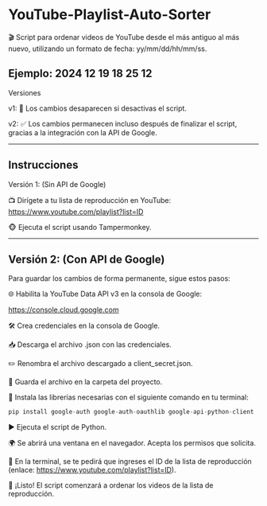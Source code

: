 # YouTube-Playlist-Auto-Sorter

🎬 Script para ordenar videos de YouTube desde el más antiguo al más nuevo, utilizando un formato de fecha: yy/mm/dd/hh/mm/ss.

Ejemplo: 2024 12 19 18 25 12
---
Versiones

v1: 🔄 Los cambios desaparecen si desactivas el script.

v2: ✅ Los cambios permanecen incluso después de finalizar el script, gracias a la integración con la API de Google.

---
Instrucciones
---
Versión 1: (Sin API de Google)

📺 Dirígete a tu lista de reproducción en YouTube:
https://www.youtube.com/playlist?list=ID

🐵 Ejecuta el script usando Tampermonkey.

---
Versión 2: (Con API de Google)
---

Para guardar los cambios de forma permanente, sigue estos pasos:

🌐 Habilita la YouTube Data API v3 en la consola de Google:

https://console.cloud.google.com

🛠️ Crea credenciales en la consola de Google.

📥 Descarga el archivo .json con las credenciales.

✏️ Renombra el archivo descargado a client_secret.json.

📂 Guarda el archivo en la carpeta del proyecto.

🔧 Instala las librerías necesarias con el siguiente comando en tu terminal:

```python
pip install google-auth google-auth-oauthlib google-api-python-client
```

▶️ Ejecuta el script de Python.

🌍 Se abrirá una ventana en el navegador. Acepta los permisos que solicita.

📝 En la terminal, se te pedirá que ingreses el ID de la lista de reproducción (enlace: https://www.youtube.com/playlist?list=ID).

🚀 ¡Listo! El script comenzará a ordenar los videos de la lista de reproducción.
